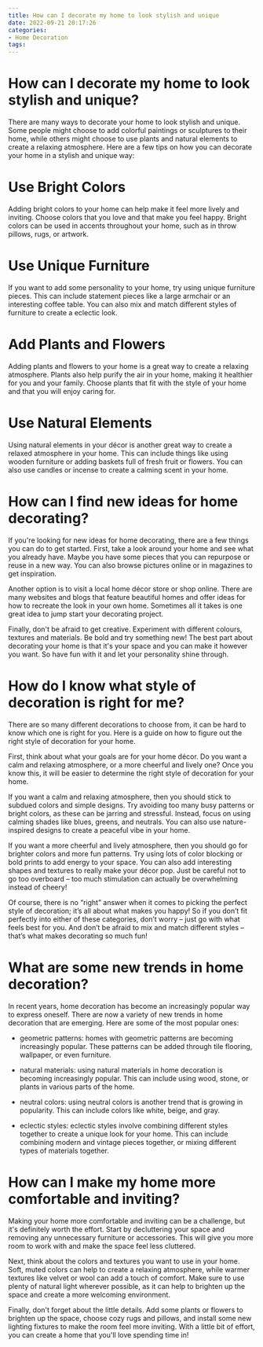 ```yaml
---
title: How can I decorate my home to look stylish and unique
date: 2022-09-21 20:17:26
categories:
- Home Decoration
tags:
---
```



#  How can I decorate my home to look stylish and unique?

There are many ways to decorate your home to look stylish and unique. Some people might choose to add colorful paintings or sculptures to their home, while others might choose to use plants and natural elements to create a relaxing atmosphere. Here are a few tips on how you can decorate your home in a stylish and unique way:

# Use Bright Colors

Adding bright colors to your home can help make it feel more lively and inviting. Choose colors that you love and that make you feel happy. Bright colors can be used in accents throughout your home, such as in throw pillows, rugs, or artwork.

# Use Unique Furniture

If you want to add some personality to your home, try using unique furniture pieces. This can include statement pieces like a large armchair or an interesting coffee table. You can also mix and match different styles of furniture to create a eclectic look.

# Add Plants and Flowers

Adding plants and flowers to your home is a great way to create a relaxing atmosphere. Plants also help purify the air in your home, making it healthier for you and your family. Choose plants that fit with the style of your home and that you will enjoy caring for.

# Use Natural Elements

Using natural elements in your décor is another great way to create a relaxed atmosphere in your home. This can include things like using wooden furniture or adding baskets full of fresh fruit or flowers. You can also use candles or incense to create a calming scent in your home.

#  How can I find new ideas for home decorating?

If you're looking for new ideas for home decorating, there are a few things you can do to get started. First, take a look around your home and see what you already have. Maybe you have some pieces that you can repurpose or reuse in a new way. You can also browse pictures online or in magazines to get inspiration.

Another option is to visit a local home décor store or shop online. There are many websites and blogs that feature beautiful homes and offer ideas for how to recreate the look in your own home. Sometimes all it takes is one great idea to jump start your decorating project.

Finally, don't be afraid to get creative. Experiment with different colours, textures and materials. Be bold and try something new! The best part about decorating your home is that it's your space and you can make it however you want. So have fun with it and let your personality shine through.

#  How do I know what style of decoration is right for me?

There are so many different decorations to choose from, it can be hard to know which one is right for you. Here is a guide on how to figure out the right style of decoration for your home.

First, think about what your goals are for your home décor. Do you want a calm and relaxing atmosphere, or a more cheerful and lively one? Once you know this, it will be easier to determine the right style of decoration for your home.

If you want a calm and relaxing atmosphere, then you should stick to subdued colors and simple designs. Try avoiding too many busy patterns or bright colors, as these can be jarring and stressful. Instead, focus on using calming shades like blues, greens, and neutrals. You can also use nature-inspired designs to create a peaceful vibe in your home.

If you want a more cheerful and lively atmosphere, then you should go for brighter colors and more fun patterns. Try using lots of color blocking or bold prints to add energy to your space. You can also add interesting shapes and textures to really make your décor pop. Just be careful not to go too overboard – too much stimulation can actually be overwhelming instead of cheery!

Of course, there is no “right” answer when it comes to picking the perfect style of decoration; it’s all about what makes you happy! So if you don’t fit perfectly into either of these categories, don’t worry – just go with what feels best for you. And don’t be afraid to mix and match different styles – that’s what makes decorating so much fun!

#  What are some new trends in home decoration?

In recent years, home decoration has become an increasingly popular way to express oneself. There are now a variety of new trends in home decoration that are emerging. Here are some of the most popular ones:

* geometric patterns: homes with geometric patterns are becoming increasingly popular. These patterns can be added through tile flooring, wallpaper, or even furniture.

* natural materials: using natural materials in home decoration is becoming increasingly popular. This can include using wood, stone, or plants in various parts of the home.

* neutral colors: using neutral colors is another trend that is growing in popularity. This can include colors like white, beige, and gray.

* eclectic styles: eclectic styles involve combining different styles together to create a unique look for your home. This can include combining modern and vintage pieces together, or mixing different types of materials together.

#  How can I make my home more comfortable and inviting?

Making your home more comfortable and inviting can be a challenge, but it's definitely worth the effort. Start by decluttering your space and removing any unnecessary furniture or accessories. This will give you more room to work with and make the space feel less cluttered.

Next, think about the colors and textures you want to use in your home. Soft, muted colors can help to create a relaxing atmosphere, while warmer textures like velvet or wool can add a touch of comfort. Make sure to use plenty of natural light wherever possible, as it can help to brighten up the space and create a more welcoming environment.

Finally, don't forget about the little details. Add some plants or flowers to brighten up the space, choose cozy rugs and pillows, and install some new lighting fixtures to make the room feel more inviting. With a little bit of effort, you can create a home that you'll love spending time in!